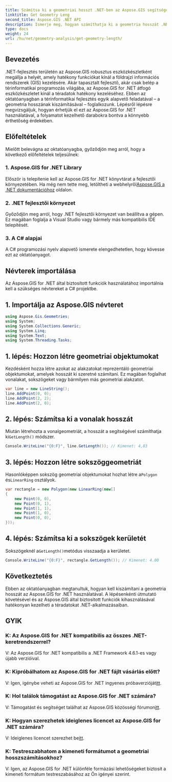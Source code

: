 ```yaml
---
title: Számítsa ki a geometriai hosszt .NET-ben az Aspose.GIS segítségével
linktitle: Get Geometry Leng
second_title: Aspose.GIS .NET API
description: Ismerje meg, hogyan számíthatja ki a geometria hosszát .NET-ben az Aspose.GIS segítségével a hatékony téradatkezelés érdekében. Útmutató lépésről lépésre kódpéldákkal.
type: docs
weight: 24
url: /hu/net/geometry-analysis/get-geometry-length/
---
```

## Bevezetés
.NET-fejlesztés területén az Aspose.GIS robusztus eszközkészletként megállja a helyét, amely hatékony funkciókat kínál a földrajzi információs rendszerek (GIS) kezelésére. Akár tapasztalt fejlesztő, akár csak belép a térinformatikai programozás világába, az Aspose.GIS for .NET átfogó eszközkészletet kínál a téradatok hatékony kezeléséhez. Ebben az oktatóanyagban a térinformatikai fejlesztés egyik alapvető feladatával – a geometria hosszának kiszámításával – foglalkozunk. Lépésről lépésre megvizsgáljuk, hogyan érhetjük el ezt az Aspose.GIS for .NET használatával, a folyamatot kezelhető darabokra bontva a könnyebb érthetőség érdekében.
## Előfeltételek
Mielőtt belevágna az oktatóanyagba, győződjön meg arról, hogy a következő előfeltételek teljesülnek:
### 1. Aspose.GIS for .NET Library
 Először is telepítenie kell az Aspose.GIS for .NET könyvtárat a fejlesztői környezetében. Ha még nem tette meg, letöltheti a webhelyről[Aspose.GIS a .NET dokumentációhoz](https://reference.aspose.com/gis/net/) oldalon.
### 2. .NET fejlesztői környezet
Győződjön meg arról, hogy .NET fejlesztői környezet van beállítva a gépen. Ez magában foglalja a Visual Studio vagy bármely más kompatibilis IDE telepítését.
### 3. A C# alapjai
A C# programozási nyelv alapvető ismerete elengedhetetlen, hogy kövesse ezt az oktatóanyagot.

## Névterek importálása
Az Aspose.GIS for .NET által biztosított funkciók használatához importálnia kell a szükséges névtereket a C# projektbe.
## 1. Importálja az Aspose.GIS névteret
```csharp
using Aspose.Gis.Geometries;
using System;
using System.Collections.Generic;
using System.Linq;
using System.Text;
using System.Threading.Tasks;
```

## 1. lépés: Hozzon létre geometriai objektumokat
Kezdésként hozza létre azokat az alakzatokat reprezentáló geometriai objektumokat, amelyek hosszát ki szeretné számítani. Ez magában foglalhat vonalakat, sokszögeket vagy bármilyen más geometriai alakzatot.
```csharp
var line = new LineString();
line.AddPoint(0, 0);
line.AddPoint(2, 2);
line.AddPoint(2, 0);
```
## 2. lépés: Számítsa ki a vonalak hosszát
 Miután létrehozta a vonalgeometriát, a hosszát a segítségével számíthatja ki`GetLength()` módszer.
```csharp
Console.WriteLine("{0:F}", line.GetLength()); // Kimenet: 4,83
```
## 3. lépés: Hozzon létre sokszöggeometriát
 Hasonlóképpen sokszög geometriai objektumokat hozhat létre a`Polygon` és`LinearRing` osztályok.
```csharp
var rectangle = new Polygon(new LinearRing(new[]
{
    new Point(0, 0),
    new Point(0, 1),
    new Point(1, 1),
    new Point(1, 0),
    new Point(0, 0),
}));
```
## 4. lépés: Számítsa ki a sokszögek kerületét
 Sokszögeknél a`GetLength()`metódus visszaadja a kerületet.
```csharp
Console.WriteLine("{0:F}", rectangle.GetLength()); // Kimenet: 4.00
```

## Következtetés
Ebben az oktatóanyagban megtanultuk, hogyan kell kiszámítani a geometria hosszát az Aspose.GIS for .NET használatával. A lépésenkénti útmutató követésével és az Aspose.GIS által biztosított funkciók kihasználásával hatékonyan kezelheti a téradatokat .NET-alkalmazásaiban.
## GYIK
### K: Az Aspose.GIS for .NET kompatibilis az összes .NET-keretrendszerrel?
V: Az Aspose.GIS for .NET kompatibilis a .NET Framework 4.6.1-es vagy újabb verzióival.
### K: Kipróbálhatom az Aspose.GIS for .NET fájlt vásárlás előtt?
 V: Igen, igénybe veheti az Aspose.GIS for .NET ingyenes próbaverzióját[itt](https://releases.aspose.com/).
### K: Hol találok támogatást az Aspose.GIS for .NET számára?
 V: Támogatást és segítséget találhat az Aspose.GIS közösségi fórumon[itt](https://forum.aspose.com/c/gis/33).
### K: Hogyan szerezhetek ideiglenes licencet az Aspose.GIS for .NET számára?
 V: Ideiglenes licencet szerezhet be[itt](https://purchase.aspose.com/temporary-license/).
### K: Testreszabhatom a kimeneti formátumot a geometriai hosszszámításokhoz?
V: Igen, az Aspose.GIS for .NET különféle formázási lehetőségeket biztosít a kimeneti formátum testreszabásához az Ön igényei szerint.